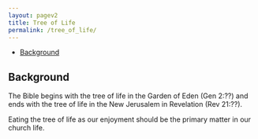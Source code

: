 ```yaml
---
layout: pagev2
title: Tree of Life
permalink: /tree_of_life/
---
```

- [Background](#background)

## Background

The Bible begins with the tree of life in the Garden of Eden (Gen 2:??) and ends with the tree of life in the New Jerusalem in Revelation (Rev 21:??). 

Eating the tree of life as our enjoyment should be the primary matter in our church life.